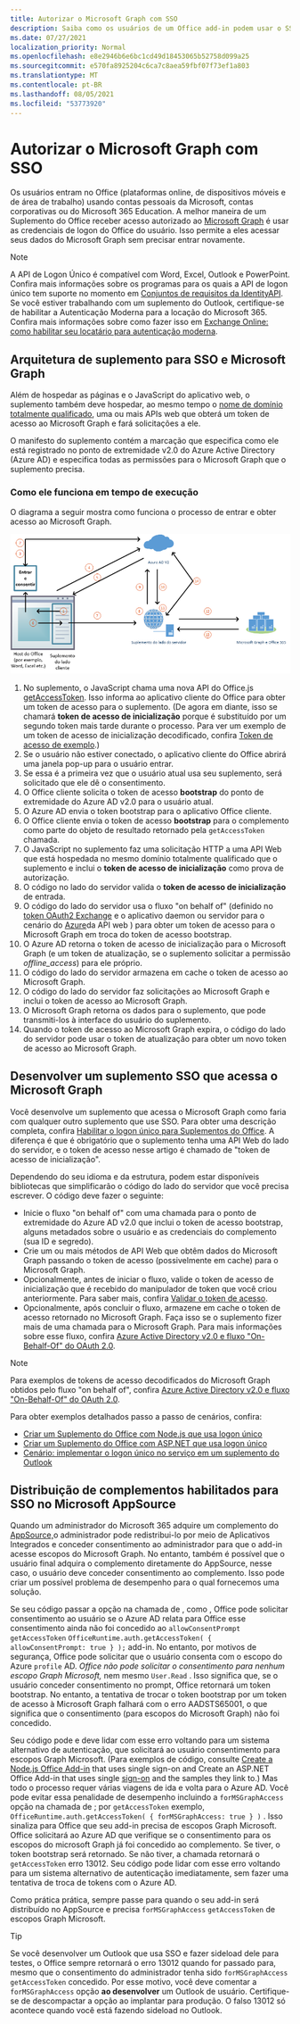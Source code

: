 ```yaml
---
title: Autorizar o Microsoft Graph com SSO
description: Saiba como os usuários de um Office add-in podem usar o SSO (login único) para buscar dados do Microsoft Graph.
ms.date: 07/27/2021
localization_priority: Normal
ms.openlocfilehash: e8e2946b6e6bc1cd49d18453065b52758d099a25
ms.sourcegitcommit: e570fa8925204c6ca7c8aea59fbf07f73ef1a803
ms.translationtype: MT
ms.contentlocale: pt-BR
ms.lasthandoff: 08/05/2021
ms.locfileid: "53773920"
---
```

# <a name="authorize-to-microsoft-graph-with-sso"></a>Autorizar o Microsoft Graph com SSO

Os usuários entram no Office (plataformas online, de dispositivos móveis e de área de trabalho) usando contas pessoais da Microsoft, contas corporativas ou do Microsoft 365 Education. A melhor maneira de um Suplemento do Office receber acesso autorizado ao [Microsoft Graph](https://developer.microsoft.com/graph/docs) é usar as credenciais de logon do Office do usuário. Isso permite a eles acessar seus dados do Microsoft Graph sem precisar entrar novamente.

> [!NOTE]
> A API de Logon Único é compatível com Word, Excel, Outlook e PowerPoint. Confira mais informações sobre os programas para os quais a API de logon único tem suporte no momento em [Conjuntos de requisitos da IdentityAPI](../reference/requirement-sets/identity-api-requirement-sets.md).
> Se você estiver trabalhando com um suplemento do Outlook, certifique-se de habilitar a Autenticação Moderna para a locação do Microsoft 365. Confira mais informações sobre como fazer isso em [Exchange Online: como habilitar seu locatário para autenticação moderna](https://social.technet.microsoft.com/wiki/contents/articles/32711.exchange-online-how-to-enable-your-tenant-for-modern-authentication.aspx).

## <a name="add-in-architecture-for-sso-and-microsoft-graph"></a>Arquitetura de suplemento para SSO e Microsoft Graph

Além de hospedar as páginas e o JavaScript do aplicativo web, o suplemento também deve hospedar, ao mesmo tempo o [nome de domínio totalmente qualificado](/windows/desktop/DNS/f-gly#_dns_fully_qualified_domain_name_fqdn__gly), uma ou mais APIs web que obterá um token de acesso ao Microsoft Graph e fará solicitações a ele.

O manifesto do suplemento contém a marcação que especifica como ele está registrado no ponto de extremidade v2.0 do Azure Active Directory (Azure AD) e especifica todas as permissões para o Microsoft Graph que o suplemento precisa.

### <a name="how-it-works-at-runtime"></a>Como ele funciona em tempo de execução

O diagrama a seguir mostra como funciona o processo de entrar e obter acesso ao Microsoft Graph.

![Diagrama mostrando o processo de SSO.](../images/sso-access-to-microsoft-graph.png)

1. No suplemento, o JavaScript chama uma nova API do Office.js [getAccessToken](/javascript/api/office-runtime/officeruntime.auth#getAccessToken_options_). Isso informa ao aplicativo cliente do Office para obter um token de acesso para o suplemento. (De agora em diante, isso se chamará **token de acesso de inicialização** porque é substituído por um segundo token mais tarde durante o processo. Para ver um exemplo de um token de acesso de inicialização decodificado, confira [Token de acesso de exemplo](sso-in-office-add-ins.md#example-access-token).)
2. Se o usuário não estiver conectado, o aplicativo cliente do Office abrirá uma janela pop-up para o usuário entrar.
3. Se essa é a primeira vez que o usuário atual usa seu suplemento, será solicitado que ele dê o consentimento.
4. O Office cliente solicita o token de acesso **bootstrap** do ponto de extremidade do Azure AD v2.0 para o usuário atual.
5. O Azure AD envia o token bootstrap para o aplicativo Office cliente.
6. O Office cliente envia o token de acesso **bootstrap** para o complemento como parte do objeto de resultado retornado pela `getAccessToken` chamada.
7. O JavaScript no suplemento faz uma solicitação HTTP a uma API Web que está hospedada no mesmo domínio totalmente qualificado que o suplemento e inclui o **token de acesso de inicialização** como prova de autorização.
8. O código no lado do servidor valida o **token de acesso de inicialização** de entrada.
9. O código do lado do servidor usa o fluxo "on behalf of" (definido no [token OAuth2 Exchange](https://tools.ietf.org/html/draft-ietf-oauth-token-exchange-02) e o aplicativo daemon ou servidor para o cenário do [Azure](/azure/active-directory/develop/active-directory-authentication-scenarios)da API web ) para obter um token de acesso para o Microsoft Graph em troca do token de acesso bootstrap.
10. O Azure AD retorna o token de acesso de inicialização para o Microsoft Graph (e um token de atualização, se o suplemento solicitar a permissão *offline_access*) para ele próprio.
11. O código do lado do servidor armazena em cache o token de acesso ao Microsoft Graph.
12. O código do lado do servidor faz solicitações ao Microsoft Graph e inclui o token de acesso ao Microsoft Graph.
13. O Microsoft Graph retorna os dados para o suplemento, que pode transmiti-los à interface do usuário do suplemento.
14. Quando o token de acesso ao Microsoft Graph expira, o código do lado do servidor pode usar o token de atualização para obter um novo token de acesso ao Microsoft Graph.

## <a name="develop-an-sso-add-in-that-accesses-microsoft-graph"></a>Desenvolver um suplemento SSO que acessa o Microsoft Graph

Você desenvolve um suplemento que acessa o Microsoft Graph como faria com qualquer outro suplemento que use SSO. Para obter uma descrição completa, confira [Habilitar o logon único para Suplementos do Office](../develop/sso-in-office-add-ins.md). A diferença é que é obrigatório que o suplemento tenha uma API Web do lado do servidor, e o token de acesso nesse artigo é chamado de "token de acesso de inicialização".

Dependendo do seu idioma e da estrutura, podem estar disponíveis bibliotecas que simplificarão o código do lado do servidor que você precisa escrever. O código deve fazer o seguinte:

* Inicie o fluxo "on behalf of" com uma chamada para o ponto de extremidade do Azure AD v2.0 que inclui o token de acesso bootstrap, alguns metadados sobre o usuário e as credenciais do complemento (sua ID e segredo).
* Crie um ou mais métodos de API Web que obtêm dados do Microsoft Graph passando o token de acesso (possivelmente em cache) para o Microsoft Graph.
* Opcionalmente, antes de iniciar o fluxo, valide o token de acesso de inicialização que é recebido do manipulador de token que você criou anteriormente. Para saber mais, confira [Validar o token de acesso](sso-in-office-add-ins.md#validate-the-access-token). 
* Opcionalmente, após concluir o fluxo, armazene em cache o token de acesso retornado no Microsoft Graph. Faça isso se o suplemento fizer mais de uma chamada para o Microsoft Graph. Para mais informações sobre esse fluxo, confira [Azure Active Directory v2.0 e fluxo "On-Behalf-Of" do OAuth 2.0](/azure/active-directory/develop/active-directory-v2-protocols-oauth-on-behalf-of).

> [!NOTE]
> Para exemplos de tokens de acesso decodificados do Microsoft Graph obtidos pelo fluxo "on behalf of", confira [Azure Active Directory v2.0 e fluxo "On-Behalf-Of" do OAuth 2.0](/azure/active-directory/develop/active-directory-v2-protocols-oauth-on-behalf-of).

Para obter exemplos detalhados passo a passo de cenários, confira:

* [Criar um Suplemento do Office com Node.js que usa logon único](create-sso-office-add-ins-nodejs.md)
* [Criar um Suplemento do Office com ASP.NET que usa logon único](create-sso-office-add-ins-aspnet.md)
* [Cenário: implementar o logon único no serviço em um suplemento do Outlook](../outlook/implement-sso-in-outlook-add-in.md)

## <a name="distributing-sso-enabled-add-ins-in-microsoft-appsource"></a>Distribuição de complementos habilitados para SSO no Microsoft AppSource

Quando um administrador do Microsoft 365 adquire um complemento do [AppSource,](https://appsource.microsoft.com)o administrador [](/microsoft-365/admin/manage/test-and-deploy-microsoft-365-apps) pode redistribui-lo por meio de Aplicativos Integrados e conceder consentimento ao administrador para que o add-in acesse escopos do Microsoft Graph. No entanto, também é possível que o usuário final adquira o complemento diretamente do AppSource, nesse caso, o usuário deve conceder consentimento ao complemento. Isso pode criar um possível problema de desempenho para o qual fornecemos uma solução.

Se seu código passar a opção na chamada de , como , Office pode solicitar consentimento ao usuário se o Azure AD relata para Office esse consentimento ainda não foi concedido ao `allowConsentPrompt` `getAccessToken` `OfficeRuntime.auth.getAccessToken( { allowConsentPrompt: true } );` add-in. No entanto, por motivos de segurança, Office pode solicitar que o usuário consenta com o escopo do Azure `profile` AD. *Office não pode solicitar o consentimento para nenhum escopo Graph Microsoft,* nem mesmo `User.Read` . Isso significa que, se o usuário conceder consentimento no prompt, Office retornará um token bootstrap. No entanto, a tentativa de trocar o token bootstrap por um token de acesso à Microsoft Graph falhará com o erro AADSTS65001, o que significa que o consentimento (para escopos do Microsoft Graph) não foi concedido.

Seu código pode e deve lidar com esse erro voltando para um sistema alternativo de autenticação, que solicitará ao usuário consentimento para escopos Graph Microsoft. (Para exemplos de código, consulte [Create a Node.js Office Add-in](create-sso-office-add-ins-nodejs.md) that uses single sign-on and Create an ASP.NET Office Add-in that uses single [sign-on](create-sso-office-add-ins-aspnet.md) and the samples they link to.) Mas todo o processo requer várias viagens de ida e volta para o Azure AD. Você pode evitar essa penalidade de desempenho incluindo a `forMSGraphAccess` opção na chamada de ; por `getAccessToken` exemplo, `OfficeRuntime.auth.getAccessToken( { forMSGraphAccess: true } )` .  Isso sinaliza para Office que seu add-in precisa de escopos Graph Microsoft. Office solicitará ao Azure AD que verifique se o consentimento para os escopos do microsoft Graph já foi concedido ao complemento. Se tiver, o token bootstrap será retornado. Se não tiver, a chamada retornará o `getAccessToken` erro 13012. Seu código pode lidar com esse erro voltando para um sistema alternativo de autenticação imediatamente, sem fazer uma tentativa de troca de tokens com o Azure AD.

Como prática prática, sempre passe para quando o seu add-in será distribuído no AppSource e precisa `forMSGraphAccess` `getAccessToken` de escopos Graph Microsoft.

> [!TIP]
> Se você desenvolver um Outlook que usa SSO e fazer sideload dele para  testes, o Office sempre retornará o erro 13012 quando for passado para, mesmo que o consentimento do administrador tenha sido `forMSGraphAccess` `getAccessToken` concedido. Por esse motivo, você deve comentar a `forMSGraphAccess` opção **ao desenvolver** um Outlook de usuário. Certifique-se de descompactar a opção ao implantar para produção. O falso 13012 só acontece quando você está fazendo sideload no Outlook.
